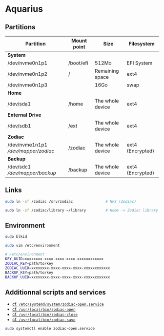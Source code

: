 # Aquarius

## Partitions

Partition                           | Mount point | Size             | Filesystem
----------------------------------- | ----------- | ---------------- | ----------------
**System**                          |             |                  |
/dev/nvme0n1p1                      | /boot/efi   | 512Mo            | EFI System
/dev/nvme0n1p2                      | /           | Remaining space  | ext4
/dev/nvme0n1p3                      |             | 16Go             | swap
**Home**                            |             |                  |
/dev/sda1                           | /home       | The whole device | ext4
**External Drive**                  |             |                  |
/dev/sdb1                           | /ext        | The whole device | ext4
**Zodiac**                          |             |                  |
/dev/nvme1n1p1 */dev/mapper/zodiac* | /zodiac     | The whole device | ext4 (Encrypted)
**Backup**                          |             |                  |
/dev/sdc1 */dev/mapper/backup*      | /backup     | The whole device | ext4 (Encrypted)

## Links

```sh
sudo ln -sf /zodiac /srv/zodiac               # NFS (Zodiac)

sudo ln -sf /zodiac/library ~/library         # Home -> Zodiac library
```

## Environment

```sh
sudo blkid

sudo vim /etc/environment
```

```sh
# /etc/environment
KEY_UUID=xxxxxxxx-xxxx-xxxx-xxxx-xxxxxxxxxxxx
ZODIAC_KEY=path/to/key
ZODIAC_UUID=xxxxxxxx-xxxx-xxxx-xxxx-xxxxxxxxxxxx
BACKUP_KEY=path/to/key
BACKUP_UUID=xxxxxxxx-xxxx-xxxx-xxxx-xxxxxxxxxxxx
```

## Additionnal scripts and services

- [cf. `/etc/systemd/system/zodiac-open.service`](aquarius/etc/systemd/system/zodiac-open.service)
- [cf. `/usr/local/bin/zodiac-open`](aquarius/usr/local/bin/zodiac-open)
- [cf. `/usr/local/bin/zodiac-close`](aquarius/usr/local/bin/zodiac-close)
- [cf. `/usr/local/bin/zodiac-save`](aquarius/usr/local/bin/zodiac-save)

```sh
sudo systemctl enable zodiac-open.service
```
